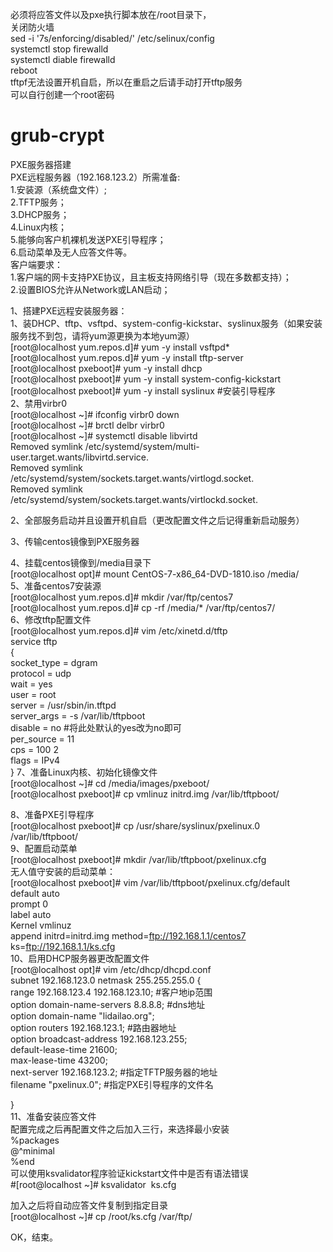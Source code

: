 必须将应答文件以及pxe执行脚本放在/root目录下，  
关闭防火墙   
sed -i '7s/enforcing/disabled/' /etc/selinux/config  
systemctl stop firewalld  
systemctl diable firewalld  
reboot  
tftpf无法设置开机自启，所以在重启之后请手动打开tftp服务  
可以自行创建一个root密码  
# grub-crypt  



PXE服务器搭建  
PXE远程服务器（192.168.123.2）所需准备:    
1.安装源（系统盘文件）;  
2.TFTP服务；  
3.DHCP服务；  
4.Linux内核；  
5.能够向客户机裸机发送PXE引导程序；  
6.启动菜单及无人应答文件等。  
客户端要求：  
1.客户端的网卡支持PXE协议，且主板支持网络引导（现在多数都支持）；  
2.设置BIOS允许从Network或LAN启动；  

1、搭建PXE远程安装服务器：  
1、装DHCP、tftp、vsftpd、system-config-kickstar、syslinux服务（如果安装服务找不到包，请将yum源更换为本地yum源）  
[root@localhost yum.repos.d]# yum -y install vsftpd*  
[root@localhost yum.repos.d]# yum -y install tftp-server  
[root@localhost pxeboot]# yum -y install dhcp  
[root@localhost pxeboot]# yum -y install system-config-kickstart  
[root@localhost pxeboot]# yum -y install syslinux    #安装引导程序  
2、禁用virbr0  
[root@localhost ~]# ifconfig virbr0 down  
[root@localhost ~]# brctl delbr virbr0  
[root@localhost ~]# systemctl disable libvirtd  
Removed symlink /etc/systemd/system/multi-user.target.wants/libvirtd.service.  
Removed symlink /etc/systemd/system/sockets.target.wants/virtlogd.socket.  
Removed symlink /etc/systemd/system/sockets.target.wants/virtlockd.socket.  


2、全部服务启动并且设置开机自启（更改配置文件之后记得重新启动服务）  

3、传输centos镜像到PXE服务器  

4、挂载centos镜像到/media目录下  
[root@localhost opt]# mount CentOS-7-x86_64-DVD-1810.iso  /media/  
5、准备centos7安装源  
[root@localhost yum.repos.d]# mkdir /var/ftp/centos7  
[root@localhost yum.repos.d]# cp -rf  /media/* /var/ftp/centos7/  
6、修改tftp配置文件  
[root@localhost yum.repos.d]# vim /etc/xinetd.d/tftp   
service  tftp  
{  
        socket_type             = dgram  
        protocol                = udp  
        wait                    = yes  
        user                    = root  
        server                  = /usr/sbin/in.tftpd  
        server_args             = -s /var/lib/tftpboot  
        disable                 = no               #将此处默认的yes改为no即可  
        per_source              = 11  
        cps                     = 100 2  
        flags                   = IPv4  
}
7、准备Linux内核、初始化镜像文件  
[root@localhost ~]# cd /media/images/pxeboot/  
[root@localhost pxeboot]# cp vmlinuz initrd.img /var/lib/tftpboot/  

8、准备PXE引导程序  
[root@localhost pxeboot]# cp /usr/share/syslinux/pxelinux.0  /var/lib/tftpboot/  
9、配置启动菜单  
[root@localhost pxeboot]# mkdir /var/lib/tftpboot/pxelinux.cfg   
无人值守安装的启动菜单：  
[root@localhost pxeboot]# vim /var/lib/tftpboot/pxelinux.cfg/default   
default auto  
prompt 0  
label auto  
        Kernel             vmlinuz  
        append initrd=initrd.img method=ftp://192.168.1.1/centos7 ks=ftp://192.168.1.1/ks.cfg  
10、启用DHCP服务器更改配置文件  
[root@localhost opt]# vim /etc/dhcp/dhcpd.conf   
subnet 192.168.123.0 netmask 255.255.255.0 {     
    range 192.168.123.4 192.168.123.10;      #客户地ip范围  
    option domain-name-servers 8.8.8.8;      #dns地址  
    option domain-name "lidailao.org";  
    option routers 192.168.123.1;			#路由器地址  
    option broadcast-address 192.168.123.255;  
    default-lease-time 21600;  
    max-lease-time 43200;  
    next-server 192.168.123.2;                 #指定TFTP服务器的地址  
    filename "pxelinux.0";                     #指定PXE引导程序的文件名  

}  
11、准备安装应答文件  
配置完成之后再配置文件之后加入三行，来选择最小安装  
%packages  
@^minimal  
%end  
可以使用ksvalidator程序验证kickstart文件中是否有语法错误  
#[root@localhost ~]#  ksvalidator  ks.cfg   

加入之后将自动应答文件复制到指定目录  
[root@localhost ~]# cp /root/ks.cfg /var/ftp/  



OK，结束。
